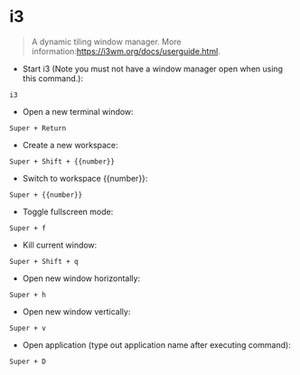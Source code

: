 # i3

> A dynamic tiling window manager.
> More information:<https://i3wm.org/docs/userguide.html>.

- Start i3 (Note you must not have a window manager open when using this command.):

`i3`

- Open a new terminal window:

`Super + Return`

- Create a new workspace:

`Super + Shift + {{number}}`

- Switch to workspace {{number}}:

`Super + {{number}}`

- Toggle fullscreen mode:

`Super + f`

- Kill current window:

`Super + Shift + q`

- Open new window horizontally:

`Super + h`

- Open new window vertically:

`Super + v`

- Open application (type out application name after executing command):

`Super + D`
